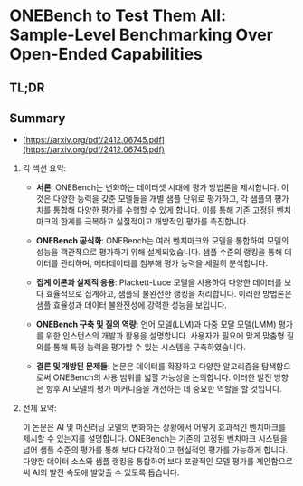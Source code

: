 # ONEBench to Test Them All: Sample-Level Benchmarking Over Open-Ended Capabilities
## TL;DR
## Summary
- [https://arxiv.org/pdf/2412.06745.pdf](https://arxiv.org/pdf/2412.06745.pdf)

1. 각 섹션 요약:

   - **서론**: ONEBench는 변화하는 데이터셋 시대에 평가 방법론을 제시합니다. 이것은 다양한 능력을 갖춘 모델들을 개별 샘플 단위로 평가하고, 각 샘플의 평가치를 통합해 다양한 평가를 수행할 수 있게 합니다. 이를 통해 기존 고정된 벤치마크의 한계를 극복하고 실질적이고 개방적인 평가를 촉진합니다.

   - **ONEBench 공식화**: ONEBench는 여러 벤치마크와 모델을 통합하여 모델의 성능을 객관적으로 평가하기 위해 설계되었습니다. 샘플 수준의 랭킹을 통해 데이터를 관리하며, 메타데이터를 첨부해 평가 능력을 세밀히 분석합니다.

   - **집계 이론과 실제적 응용**: Plackett-Luce 모델을 사용하여 다양한 데이터를 보다 효율적으로 집계하고, 샘플의 불완전한 랭킹을 처리합니다. 이러한 방법론은 샘플 효율성과 데이터 불완전성에 강력한 성능을 보입니다.

   - **ONEBench 구축 및 질의 역량**: 언어 모델(LLM)과 다중 모달 모델(LMM) 평가를 위한 인스턴스의 개발과 활용을 설명합니다. 사용자가 필요에 맞게 맞춤형 질의를 통해 특정 능력을 평가할 수 있는 시스템을 구축하였습니다.

   - **결론 및 개방된 문제들**: 논문은 데이터를 확장하고 다양한 알고리즘을 탐색함으로써 ONEBench의 사용 범위를 넓힐 가능성을 논의합니다. 이러한 발전 방향은 향후 AI 모델의 평가 메커니즘을 개선하는 데 중요한 역할을 할 것입니다.

2. 전체 요약:

   이 논문은 AI 및 머신러닝 모델의 변화하는 상황에서 어떻게 효과적인 벤치마크를 제시할 수 있는지를 설명합니다. ONEBench는 기존의 고정된 벤치마크 시스템을 넘어 샘플 수준의 평가를 통해 보다 다각적이고 현실적인 평가를 가능하게 합니다. 다양한 데이터 소스와 샘플 랭킹을 통합하여 보다 포괄적인 모델 평가를 제안함으로써 AI의 발전 속도에 발맞출 수 있도록 돕습니다.